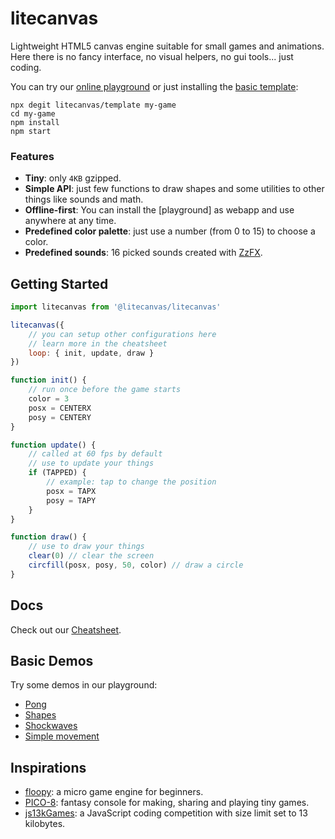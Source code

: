 # litecanvas

Lightweight HTML5 canvas engine suitable for small games and animations. Here there is no fancy interface, no visual helpers, no gui tools... just coding.

You can try our [online playground](https://litecanvas.github.io) or just installing the [basic template](https://github.com/litecanvas/template):

```
npx degit litecanvas/template my-game
cd my-game
npm install
npm start
```

### Features

-   **Tiny**: only `4KB` gzipped.
-   **Simple API**: just few functions to draw shapes and some utilities to other things like sounds and math.
-   **Offline-first**: You can install the [playground] as webapp and use anywhere at any time.
-   **Predefined color palette**: just use a number (from 0 to 15) to choose a color.
-   **Predefined sounds**: 16 picked sounds created with [ZzFX](https://killedbyapixel.github.io/ZzFX/).

## Getting Started

```js
import litecanvas from '@litecanvas/litecanvas'

litecanvas({
    // you can setup other configurations here
    // learn more in the cheatsheet
    loop: { init, update, draw }
})

function init() {
    // run once before the game starts
    color = 3
    posx = CENTERX
    posy = CENTERY
}

function update() {
    // called at 60 fps by default
    // use to update your things
    if (TAPPED) {
        // example: tap to change the position
        posx = TAPX
        posy = TAPY
    }
}

function draw() {
    // use to draw your things
    clear(0) // clear the screen
    circfill(posx, posy, 50, color) // draw a circle
}
```

## Docs

Check out our [Cheatsheet](https://github.com/litecanvas/engine/wiki/Cheatsheet).

## Basic Demos

Try some demos in our playground:

-   [Pong](https://litecanvas.github.io?c=eJx9VE1z2jAQvftXbE82wRSDoe3ghA7TEuDQlEmYEo6KLbCmxmZsETJtyG%2FvriS7hqE9YHa1u2%2FffkiJkDxk6TMrnN8WwEFEMh6A3%2FVc1GIuNrEcQO%2BTUlkqBUsEKwawZknBXevYCCxrx6Il3ECn6wUkT0nuK%2FGRRE8fr1Du%2BShHvJBkIHtgPbEkIe3L%2BG4xvjcHq%2BpgBS2YjmeT6QLa0NPWB%2FGLmxykjtJNQjpBi1ylVNJKS8WO8wjFLvEowiw3volY8wJFP7Akf5EG1O9iQet9GkqRpbDfRUxyJ5INoOaINTgmDCEakHO5z9MA2m3YsC2H7Jnnny10xIOYpRHSEuluLwsTuxjN57O7iQYDKBvx9kaWR6xUdbINXewqwNEgbREWZMzJipAGS3X3HfJQKCWk6XnC853ycLXZBe%2B91z9BjbLUlugoa9CoMpOrCHPO03qua6rY4HtB3dLUvIewnH1dTCsnpZmiSn893CZUYxya6ZYFlOvQ%2BaBy6AOa5Eejl2PT%2Fy2aMB0X6xfHPylQz07Fwy4rBA3UKhM0sW%2B0K1eg1%2BMKIhlYZTZtXZ1ZNexThsthYHFDTvpksOvV6Sa8vpq815WtWgJF4wZatUJMHfWWXQw0G34WpnmGMQ9%2FapphliSioH0%2BCBmfrlFl0%2BRd3QG3ylaX9ELRVVbfpfpOG2eEqkLUVWvSA%2FCXomc4HmuXLMrZwdEgIS5grpxObtuQVk8nyXko1yJJnMtkXMzW0OlCkYfK81%2BFdXzjSdff6Xsu0E%2FRdsF3oXwV6l7d0k0RQ%2FGyW19Z7Nv5w8DGfXBQoB3wGurcUDwCxzfU1EVh%2BLRuUscOeSp5bmP8VtCk7DqyeSbd8nlEr8no2xi%2B%2FxjfY4j%2FP19kQtRtVeIAiFlZbTWWP%2F4LrO4%3D)
-   [Shapes](https://litecanvas.github.io?c=eJyFVe9v2jAQ%2FZ6%2F4r5MJCVlSVrarhuaphYNPmxFHVI3VdXkBgNWgxPFpoCm%2Fu87%2FwgJJNkQEhf73b3ndxeTMEljwl%2BJcD3Hma95LFnKgXEmXQ%2F%2BOABCEklhAAHGhC%2BSIhZsRoWNJd1KkrAFdzsx5ZLmHR86z6mU6arj4X7COBVyl1A39IGvk8SH0XD8dTSF93AVeM5bhXqdzZDQkrM5uNMvk8nw1jyXcrpdE72DD7j%2BthfXRUW9IDooOcvJxhaME0py90yJytZi6apA5oSLeZqv3Jvh9%2Bnw%2FqcPJvjlA%2BrVdRVObJiMl%2BBq4kJPTASF4FrHoJnuaSyFLqw%2BzzklLyUyrCJvWI56WrFRFXv3SpJW5Nl1GZ9X4n4lvqjEl0Xloon6SBW2SZrsFilvJbyqSvsh0dJjoOpIlmbGYByP0lvb%2BVOIApySKclAproOpHJJcxBLklGBExSh%2FVderZPWX%2B1%2FQiVsUP%2FD%2BHY6wmEK1TTmCJizJHFPN7iEVYrfjf5eKkkbOBlA2LvsW3wLtl%2Bn3zetXUCMEC0ADxgUdQ45FaTcDus0tt%2FtJCkCilOeYNm%2B0u7D%2FqHppCrnH%2FjzuoxyEPZK8mMlGWK0khV5ofd0sU5IbvPsEfWY%2BZB7eNTAsyn%2FhxtpKqnBIDN1jar6x6I01tTuGxkXByqO9jVvpIiPxq9B8daHXamYzNha2JsGXZNIwbhUb9jj035t%2BnD3ezLGtQiJvhG57E3GDu7iFQSuOgtT1%2BpH%2FPlkCmPY7RYXjqnY07fXFrqWEyvFqXBdhoGp76EROtvzanm7ap5gvD3vzXEOU038GDx5zRshbuh3Sq5zbgE1D7XfxjnJskbjGOdU9dTKxHdyv7UiW2ueSsajhC12NxmKyQd2mjzFxPC%2FJILBAKHwueC9NkIqUIJQ13YNJTDll9LR3BzrL2lrgu0bsWbXjfsLhsMfyA%3D%3D)
-   [Shockwaves](https://litecanvas.github.io?c=eJyNU8tq3DAU3fsrbndyx%2FFo%2BoAwjQOFDJ1AoYEEsihdOJLcUWskI8nJmDD%2F3quHH%2B1surF1H7rnnOvjVjrBavVcW5JnWSsc6KdfgjkLFXz%2FERJM98oJgwmaZU2vmJNaQd%2Fx2gnCXQ6vGcB6DcwIzMCGgj1o9vulfhYWOrxoBdOKY5NsgOy%2Bfr67393AxTT3Gmi5iVMAGm2AeFSpuDh6zE%2FpeAUf03G1Grshgd6PgCjCZ0%2FhORNPoFmsBAykZINY0M2oeRyLYTnrC7dOC%2Bnc1C8k9rJW1IZsNri7%2F5jb9faQGHqIOCdWdEfOgc7ERcwJoYJvAaCsrZU%2FFXk9FfPu%2FTiP0mlLTK24JLSAx9ubh31ewJTY726%2F7B%2Fysdl2QnCcG%2BuXFDveUUpT2WspgwgMck81cpkw8aZneNwCLfA9pLepuextCp604cI8Su4OW3gfUky32mzhgz8HBlt0EQ0lz%2F5YwDCu0B2kLb0vjnM4YDj45fkL%2F%2Fgymi60LYDhCo01m8gI1xsVh3FhndHDX0YKhSgCVlUM46beAndzyxLhokqwsXENl%2FnYHXguTATQSoWwQyvOmEYaTBoWS7iLqLlYskpB2GM%2BIYxKZlenH3v8lI1s8f8gROdQXYOGN1UUl0acsj9yOjd7)
-   [Simple movement](https://litecanvas.js.org?c=eJxVUL1uwyAY3HmKG3HqRk7UdEBypwztXikzAlwjIYjw58ZW5XcvwUkUtvvhjgNnySjpf%2BXA%2FxhwsZp6gf3hvU5MjhQGJZ0R6KQbTM2WijEV%2FEA4OzmbiBbX2CTQXAOzwK7JSCdpd8hQBReiQG6892ejN%2FanJ4G3hi2MdaNXZIOH9ZbAq1xcGONZSzLgmlZznbCd8NLesZ6wgaZk2g78ceADp6%2Fj9%2Bcaewq2eL3hPCyZS3GjjvJyW6KckZFXCUWjqLPO8aKrfmZzwXJ3oawvL6T8S0mo2PIPhyl18w%3D%3D)

## Inspirations

-   [floopy](https://github.com/lpagg/floppy): a micro game engine for beginners.
-   [PICO-8](https://www.lexaloffle.com/pico-8.php): fantasy console for making, sharing and playing tiny games.
-   [js13kGames](https://js13kgames.com/): a JavaScript coding competition with size limit set to 13 kilobytes.
